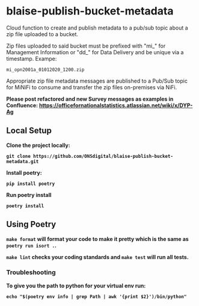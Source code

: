 # blaise-publish-bucket-metadata

Cloud function to create and publish metadata to a pub/sub topic about a zip file uploaded to a bucket.

Zip files uploaded to said bucket must be prefixed with "mi_" for Management Information or "dd_" for Data Delivery and be unique via a timestamp. Exampe:

`mi_opn2001a_01012020_1200.zip`

Appropriate zip file metadata messages are published to a Pub/Sub topic for MiNiFi to consume and transfer the zip files on-premises via NiFi.

<b>Please post refactored and new Survey messages as examples in Confluence: <https://officefornationalstatistics.atlassian.net/wiki/x/DYP-Ag><b>

## Local Setup

Clone the project locally:

```
git clone https://github.com/ONSdigital/blaise-publish-bucket-metadata.git
```

Install poetry:

```
pip install poetry
```

Run poetry install

```
poetry install
```

## Using Poetry

``` make format ``` will format your code to make it pretty which is the same as ```poetry run isort .```.

```make lint``` checks your coding standards and ```make test``` will run all tests.

### Troubleshooting

To give you the path to python for your virtual env run:

```
echo "$(poetry env info | grep Path | awk '{print $2}')/bin/python"
```
